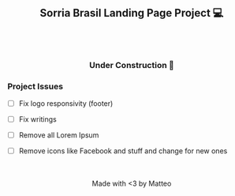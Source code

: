 <h2 align=center> Sorria Brasil Landing Page Project 💻  </h2> <br> <br> 
<h3 align=center> Under Construction 🚀 </h3>


### Project Issues 
- [ ] Fix logo responsivity (footer) 
- [ ] Fix writings
- [ ] Remove all Lorem Ipsum
- [ ] Remove icons like Facebook and stuff and change for new ones <br> <br> <br> 



<p align=center> Made with <3 by Matteo </p> 


